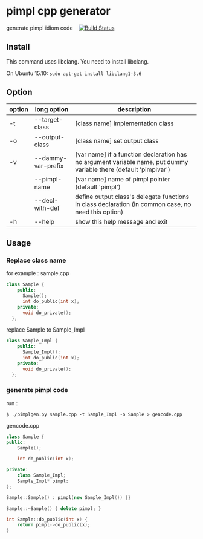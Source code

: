 # pimpl cpp generator

generate pimpl idiom code &nbsp;&nbsp; [![Build Status](https://travis-ci.org/notetau/pimpl-cpp-generator.svg?branch=master)](https://travis-ci.org/notetau/pimpl-cpp-generator)

## Install
This command uses libclang. You need to install libclang.

On Ubuntu 15.10:
``` sudo apt-get install libclang1-3.6 ```

## Option

| option | long option | description |
| -- | ------ | -- |
| -t | --target-class | [class name] implementation class |
| -o | --output-class |  [class name] set output class |
| -v | --dammy-var-prefix | [var name] if a function declaration has no argument variable name, put dummy variable there (default 'pimplvar') |
| |  --pimpl-name |  [var name] name of pimpl pointer (default 'pimpl') |
| |  --decl-with-def | define output class's delegate functions in class declaration (in common case, no need this option) |
| -h | --help |show this help message and exit |

## Usage

### Replace class name

for example : sample.cpp

``` c++
class Sample {
    public:
      Sample();
      int do_public(int x);
    private:
      void do_private();
  };
```

replace Sample to Sample_Impl

``` c++
class Sample_Impl {
    public:
      Sample_Impl();
      int do_public(int x);
    private:
      void do_private();
  };
```

### generate pimpl code

run :
```
$ ./pimplgen.py sample.cpp -t Sample_Impl -o Sample > gencode.cpp
```

gencode.cpp
``` c++
class Sample {
public:
    Sample();

    int do_public(int x);

private:
    class Sample_Impl;
    Sample_Impl* pimpl;
};

Sample::Sample() : pimpl(new Sample_Impl()) {}

Sample::~Sample() { delete pimpl; }

int Sample::do_public(int x) {
    return pimpl->do_public(x);
}
```
